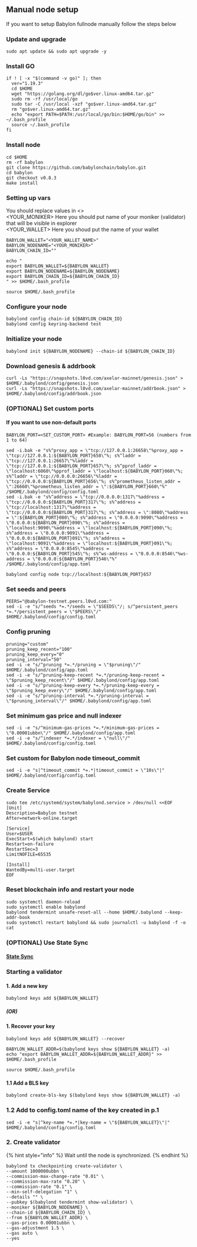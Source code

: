 ## Manual node setup
If you want to setup Babylon fullnode manually follow the steps below

### Update and upgrade
```
sudo apt update && sudo apt upgrade -y
```

### Install GO
```
if ! [ -x "$(command -v go)" ]; then
  ver="1.19.3"
  cd $HOME
  wget "https://golang.org/dl/go$ver.linux-amd64.tar.gz"
  sudo rm -rf /usr/local/go
  sudo tar -C /usr/local -xzf "go$ver.linux-amd64.tar.gz"
  rm "go$ver.linux-amd64.tar.gz"
  echo "export PATH=$PATH:/usr/local/go/bin:$HOME/go/bin" >> ~/.bash_profile
  source ~/.bash_profile
fi
```

### Install node
```
cd $HOME
rm -rf babylon
git clone https://github.com/babylonchain/babylon.git
cd babylon
git checkout v0.8.3
make install
```


### Setting up vars
You should replace values in <> <br />
<YOUR_MONIKER> Here you should put name of your moniker (validator) that will be visible in explorer <br />
<YOUR_WALLET> Here you shoud put the name of your wallet

```
BABYLON_WALLET="<YOUR_WALLET_NAME>"
BABYLON_NODENAME="<YOUR_MONIKER>"
BABYLON_CHAIN_ID=""
```

```
echo "
export BABYLON_WALLET=${BABYLON_WALLET}
export BABYLON_NODENAME=${BABYLON_NODENAME}
export BABYLON_CHAIN_ID=${BABYLON_CHAIN_ID}
" >> $HOME/.bash_profile

source $HOME/.bash_profile
```


### Configure your node
```
babylond config chain-id ${BABYLON_CHAIN_ID}
babylond config keyring-backend test
```

### Initialize your node
```
babylond init ${BABYLON_NODENAME} --chain-id ${BABYLON_CHAIN_ID}
```

### Download genesis & addrbook
```
curl -Ls "https://snapshots.l0vd.com/axelar-mainnet/genesis.json" > $HOME/.babylond/config/genesis.json
curl -Ls "https://snapshots.l0vd.com/axelar-mainnet/addrbook.json" > $HOME/.babylond/config/addrbook.json
```

### (OPTIONAL) Set custom ports

#### If you want to use non-default ports
```
BABYLON_PORT=<SET_CUSTOM_PORT> #Example: BABYLON_PORT=56 (numbers from 1 to 64)
```
```
sed -i.bak -e "s%^proxy_app = \"tcp://127.0.0.1:26658\"%proxy_app = \"tcp://127.0.0.1:${BABYLON_PORT}658\"%; s%^laddr = \"tcp://127.0.0.1:26657\"%laddr = \"tcp://127.0.0.1:${BABYLON_PORT}657\"%; s%^pprof_laddr = \"localhost:6060\"%pprof_laddr = \"localhost:${BABYLON_PORT}060\"%; s%^laddr = \"tcp://0.0.0.0:26656\"%laddr = \"tcp://0.0.0.0:${BABYLON_PORT}656\"%; s%^prometheus_listen_addr = \":26660\"%prometheus_listen_addr = \":${BABYLON_PORT}660\"%" /$HOME/.babylond/config/config.toml
sed -i.bak -e "s%^address = \"tcp://0.0.0.0:1317\"%address = \"tcp://0.0.0.0:${BABYLON_PORT}317\"%; s%^address = \"tcp://localhost:1317\"%address = \"tcp://0.0.0.0:${BABYLON_PORT}317\"%; s%^address = \":8080\"%address = \":${BABYLON_PORT}080\"%; s%^address = \"0.0.0.0:9090\"%address = \"0.0.0.0:${BABYLON_PORT}090\"%; s%^address = \"localhost:9090\"%address = \"localhost:${BABYLON_PORT}090\"%; s%^address = \"0.0.0.0:9091\"%address = \"0.0.0.0:${BABYLON_PORT}091\"%; s%^address = \"localhost:9091\"%address = \"localhost:${BABYLON_PORT}091\"%; s%^address = \"0.0.0.0:8545\"%address = \"0.0.0.0:${BABYLON_PORT}545\"%; s%^ws-address = \"0.0.0.0:8546\"%ws-address = \"0.0.0.0:${BABYLON_PORT}546\"%" /$HOME/.babylond/config/app.toml
```
```
babylond config node tcp://localhost:${BABYLON_PORT}657
```

### Set seeds and peers
```
PEERS="@babylon-testnet.peers.l0vd.com:"
sed -i -e "s/^seeds *=.*/seeds = \"$SEEDS\"/; s/^persistent_peers *=.*/persistent_peers = \"$PEERS\"/" $HOME/.babylond/config/config.toml
```

### Config pruning
```
pruning="custom"
pruning_keep_recent="100"
pruning_keep_every="0"
pruning_interval="50"
sed -i -e "s/^pruning *=.*/pruning = \"$pruning\"/" $HOME/.babylond/config/app.toml
sed -i -e "s/^pruning-keep-recent *=.*/pruning-keep-recent = \"$pruning_keep_recent\"/" $HOME/.babylond/config/app.toml
sed -i -e "s/^pruning-keep-every *=.*/pruning-keep-every = \"$pruning_keep_every\"/" $HOME/.babylond/config/app.toml
sed -i -e "s/^pruning-interval *=.*/pruning-interval = \"$pruning_interval\"/" $HOME/.babylond/config/app.toml
```

### Set minimum gas price and null indexer
```
sed -i -e "s/^minimum-gas-prices *=.*/minimum-gas-prices = \"0.00001ubbn\"/" $HOME/.babylond/config/app.toml
sed -i -e "s/^indexer *=.*/indexer = \"null\"/" $HOME/.babylond/config/config.toml
```
### Set custom for Babylon node timeout_commit
```
sed -i -e "s|^timeout_commit *=.*|timeout_commit = \"10s\"|" $HOME/.babylond/config/config.toml
```

### Create Service
```
sudo tee /etc/systemd/system/babylond.service > /dev/null <<EOF
[Unit]
Description=Babylon testnet
After=network-online.target

[Service]
User=$USER
ExecStart=$(which babylond) start
Restart=on-failure
RestartSec=3
LimitNOFILE=65535

[Install]
WantedBy=multi-user.target
EOF
```

### Reset blockchain info and restart your node
```
sudo systemctl daemon-reload
sudo systemctl enable babylond
babylond tendermint unsafe-reset-all --home $HOME/.babylond --keep-addr-book
sudo systemctl restart babylond && sudo journalctl -u babylond -f -o cat
```

### (OPTIONAL) Use State Sync

#### [State Sync]()


### Starting a validator

#### 1. Add a new key
```
babylond keys add ${BABYLON_WALLET}
```
##### (OR)

#### 1. Recover your key
```
babylond keys add ${BABYLON_WALLET} --recover
```

```
BABYLON_WALLET_ADDR=$(babylond keys show ${BABYLON_WALLET} -a)
echo "export BABYLON_WALLET_ADDR=${BABYLON_WALLET_ADDR}" >> $HOME/.bash_profile

source $HOME/.bash_profile
```

#### 1.1 Add a BLS key
```
babylond create-bls-key $(babylond keys show ${BABYLON_WALLET} -a)
```

### 1.2 Add to config.toml name of the key created in p.1

```
sed -i -e "s|^key-name *=.*|key-name = \"${BABYLON_WALLET}\"|" $HOME/.babylond/config/config.toml
```

### 2. Create validator

{% hint style="info" %}
Wait until the node is synchronized.
{% endhint %}

```
babylond tx checkpointing create-validator \
--amount 1000000ubbn \
--commission-max-change-rate "0.01" \
--commission-max-rate "0.20" \
--commission-rate "0.1" \
--min-self-delegation "1" \
--details "" \
--pubkey $(babylond tendermint show-validator) \
--moniker ${BABYLON_NODENAME} \
--chain-id ${BABYLON_CHAIN_ID} \
--from ${BABYLON_WALLET_ADDR} \
--gas-prices 0.00001ubbn \
--gas-adjustment 1.5 \
--gas auto \
--yes
```

